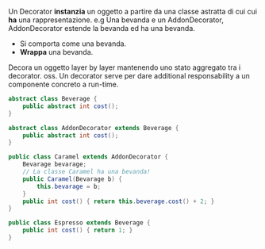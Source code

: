 Un Decorator **instanzia** un oggetto a partire da una classe astratta di cui cui **ha** una rappresentazione.
e.g Una bevanda e un AddonDecorator, AddonDecorator estende la bevanda ed ha una bevanda.
- Si comporta come una bevanda.
- **Wrappa** una bevanda.

Decora un oggetto layer by layer mantenendo uno stato aggregato tra i decorator.
oss. Un decorator serve per dare additional responsability a un componente concreto a run-time.

```java
abstract class Beverage {
	public abstract int cost();
}

abstract class AddonDecorator extends Beverage {
	public abstract int cost();
}

public class Caramel extends AddonDecorator {
	Bevarage bevarage;
	// La classe Caramel ha una bevanda!
	public Caramel(Bevarage b) {
		this.bevarage = b;
	}
	public int cost() { return this.beverage.cost() + 2; }
}

public class Espresso extends Beverage {
	public int cost() { return 1; }
}
```